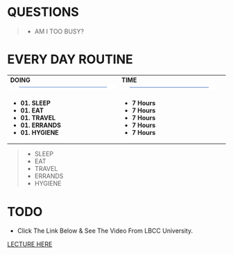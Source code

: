 # QUESTIONS
> - AM I TOO BUSY?

# EVERY DAY ROUTINE
<table>
    <tbody>
    <tr>
        <td>
        <b>DOING</b>
        <img src="docs/img/bar.png"/>
      </td>
      <td>
        <b>TIME</b>
        <img src="docs/img/bar.png"/>
      </td>
    </tr>
    <tr valign="top">
      <td>
      <ul><li><b>01. SLEEP</b></li>
          <li><b>01. EAT</b></li>
          <li><b>01. TRAVEL</b></li>
          <li><b>01. ERRANDS</b></li>
          <li><b>01. HYGIENE</b></li>
      </ul>
      </td>
      <td>
      <ul><li><b>7 Hours</b></li>
          <li><b>7 Hours</b></li>
          <li><b>7 Hours</b></li>
          <li><b>7 Hours</b></li>
          <li><b>7 Hours</b></li>
      </ul>
      </td>
      <td>
      </tr>
</tbody>
</table>

> - SLEEP
> - EAT
> - TRAVEL
> - ERRANDS
> - HYGIENE
# TODO 
- Click The Link Below & See The Video From LBCC University.
> <td><p align="center">
<a href="https://www.youtube.com/watch?v=3_ElR-uPOhw">LECTURE HERE</a>
</p></td>
